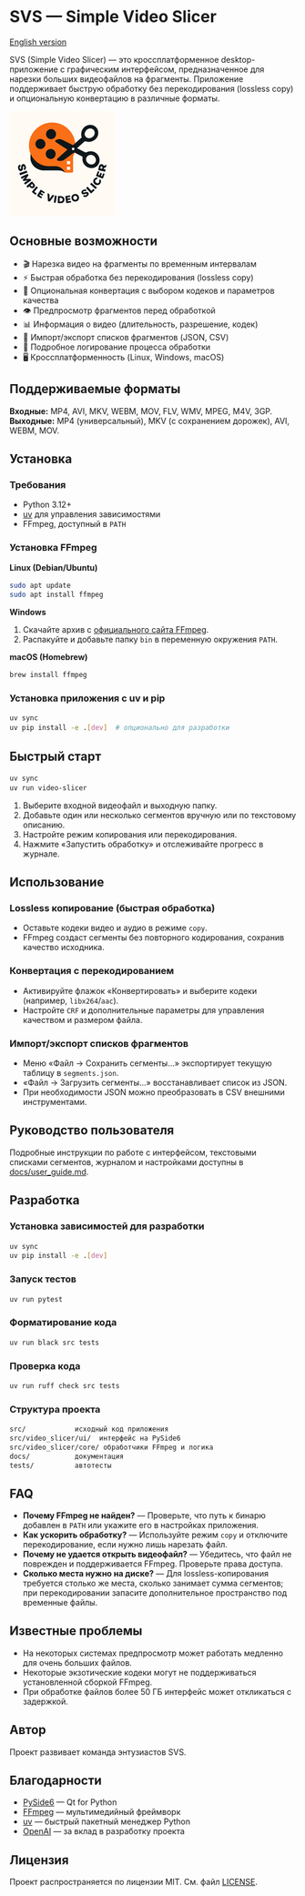 # SVS — Simple Video Slicer

[English version](README_EN.md)

SVS (Simple Video Slicer) — это кроссплатформенное desktop-приложение с графическим интерфейсом, предназначенное для нарезки больших видеофайлов на фрагменты. Приложение поддерживает быструю обработку без перекодирования (lossless copy) и опциональную конвертацию в различные форматы.

![Логотип SVS](logo.png)

## Основные возможности
- 🎬 Нарезка видео на фрагменты по временным интервалам
- ⚡ Быстрая обработка без перекодирования (lossless copy)
- 🔄 Опциональная конвертация с выбором кодеков и параметров качества
- 👁️ Предпросмотр фрагментов перед обработкой
- 📊 Информация о видео (длительность, разрешение, кодек)
- 💾 Импорт/экспорт списков фрагментов (JSON, CSV)
- 📝 Подробное логирование процесса обработки
- 🖥️ Кроссплатформенность (Linux, Windows, macOS)

## Поддерживаемые форматы
**Входные:** MP4, AVI, MKV, WEBM, MOV, FLV, WMV, MPEG, M4V, 3GP.  
**Выходные:** MP4 (универсальный), MKV (с сохранением дорожек), AVI, WEBM, MOV.

## Установка
### Требования
- Python 3.12+
- [uv](https://github.com/astral-sh/uv) для управления зависимостями
- FFmpeg, доступный в `PATH`

### Установка FFmpeg
**Linux (Debian/Ubuntu)**
```bash
sudo apt update
sudo apt install ffmpeg
```

**Windows**
1. Скачайте архив с [официального сайта FFmpeg](https://ffmpeg.org/download.html).
2. Распакуйте и добавьте папку `bin` в переменную окружения `PATH`.

**macOS (Homebrew)**
```bash
brew install ffmpeg
```

### Установка приложения с uv и pip
```bash
uv sync
uv pip install -e .[dev]  # опционально для разработки
```

## Быстрый старт
```bash
uv sync
uv run video-slicer
```
1. Выберите входной видеофайл и выходную папку.
2. Добавьте один или несколько сегментов вручную или по текстовому описанию.
3. Настройте режим копирования или перекодирования.
4. Нажмите «Запустить обработку» и отслеживайте прогресс в журнале.

## Использование
### Lossless копирование (быстрая обработка)
- Оставьте кодеки видео и аудио в режиме `copy`.
- FFmpeg создаст сегменты без повторного кодирования, сохранив качество исходника.

### Конвертация с перекодированием
- Активируйте флажок «Конвертировать» и выберите кодеки (например, `libx264`/`aac`).
- Настройте `CRF` и дополнительные параметры для управления качеством и размером файла.

### Импорт/экспорт списков фрагментов
- Меню «Файл → Сохранить сегменты…» экспортирует текущую таблицу в `segments.json`.
- «Файл → Загрузить сегменты…» восстанавливает список из JSON.
- При необходимости JSON можно преобразовать в CSV внешними инструментами.

## Руководство пользователя
Подробные инструкции по работе с интерфейсом, текстовыми списками сегментов, журналом и настройками доступны в [docs/user_guide.md](docs/user_guide.md).

## Разработка
### Установка зависимостей для разработки
```bash
uv sync
uv pip install -e .[dev]
```

### Запуск тестов
```bash
uv run pytest
```

### Форматирование кода
```bash
uv run black src tests
```

### Проверка кода
```bash
uv run ruff check src tests
```

### Структура проекта
```
src/            исходный код приложения
src/video_slicer/ui/  интерфейс на PySide6
src/video_slicer/core/ обработчики FFmpeg и логика
docs/           документация
tests/          автотесты
```

## FAQ
- **Почему FFmpeg не найден?** — Проверьте, что путь к бинарю добавлен в `PATH` или укажите его в настройках приложения.
- **Как ускорить обработку?** — Используйте режим `copy` и отключите перекодирование, если нужно лишь нарезать файл.
- **Почему не удается открыть видеофайл?** — Убедитесь, что файл не поврежден и поддерживается FFmpeg. Проверьте права доступа.
- **Сколько места нужно на диске?** — Для lossless-копирования требуется столько же места, сколько занимает сумма сегментов; при перекодировании запасите дополнительное пространство под временные файлы.

## Известные проблемы
- На некоторых системах предпросмотр может работать медленно для очень больших файлов.
- Некоторые экзотические кодеки могут не поддерживаться установленной сборкой FFmpeg.
- При обработке файлов более 50 ГБ интерфейс может откликаться с задержкой.

## Автор
Проект развивает команда энтузиастов SVS.

## Благодарности
- [PySide6](https://doc.qt.io/qtforpython/) — Qt for Python
- [FFmpeg](https://ffmpeg.org/) — мультимедийный фреймворк
- [uv](https://github.com/astral-sh/uv) — быстрый пакетный менеджер Python
- [OpenAI](https://openai.com) — за вклад в разработку проекта

## Лицензия
Проект распространяется по лицензии MIT. См. файл [LICENSE](LICENSE).
